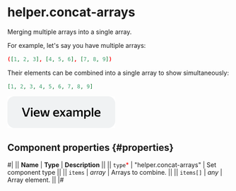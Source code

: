# helper.concat-arrays

Merging multiple arrays into a single array.

For example, let's say you have multiple arrays:

```json
([1, 2, 3], [4, 5, 6], [7, 8, 9])
```

Their elements can be combined into a single array to show simultaneously:

```json
[1, 2, 3, 4, 5, 6, 7, 8, 9]
```

[![image](../_images/buttons/view-example.svg)](https://clck.ru/Rnruy)

## Component properties {#properties}

#|
|| **Name** | **Type** | **Description** ||
|| `type`<span style="color: red">\*</span> | "helper.concat-arrays" | Set component type ||
|| `items` | _array_ | Arrays to combine. ||
|| `items[]` | _any_ | Array element. ||
|#
